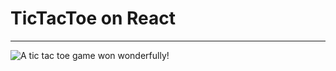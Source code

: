 
# TicTacToe on React

___

![A tic tac toe game won wonderfully!](https://i.imgur.com/59urAyk.png "A tictactoe board won by X")